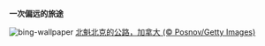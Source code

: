 
**一次偏远的旅途**

![bing-wallpaper](https://www.bing.com/th?id=OHR.TaigaRoad_ZH-CN2567537158_1920x1080.jpg)
[北魁北克的公路，加拿大 (© Posnov/Getty Images)](https://www.bing.com/search?q=%E9%AD%81%E5%8C%97%E5%85%8B%E7%9C%81&amp;form=hpcapt&amp;mkt=zh-cn)
  